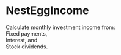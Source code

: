 NestEggIncome
=============

Calculate monthly investment income from:<br>
Fixed payments, <br>
Interest, and <br>
Stock dividends.
